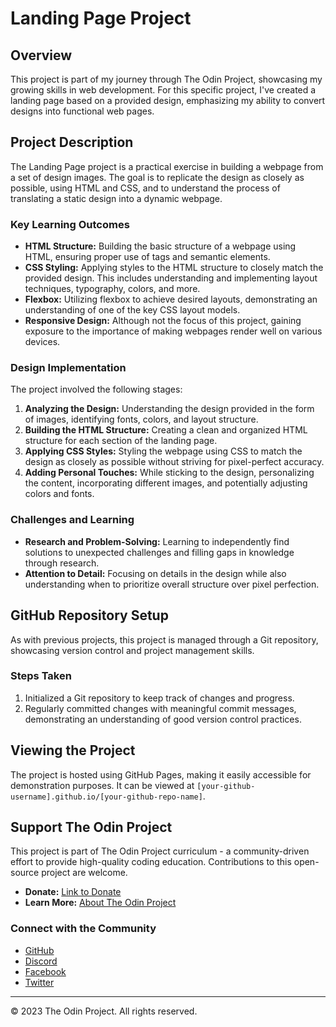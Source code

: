 # Landing Page Project

## Overview

This project is part of my journey through The Odin Project, showcasing my growing skills in web development. For this specific project, I've created a landing page based on a provided design, emphasizing my ability to convert designs into functional web pages.

## Project Description

The Landing Page project is a practical exercise in building a webpage from a set of design images. The goal is to replicate the design as closely as possible, using HTML and CSS, and to understand the process of translating a static design into a dynamic webpage.

### Key Learning Outcomes

- **HTML Structure:** Building the basic structure of a webpage using HTML, ensuring proper use of tags and semantic elements.
- **CSS Styling:** Applying styles to the HTML structure to closely match the provided design. This includes understanding and implementing layout techniques, typography, colors, and more.
- **Flexbox:** Utilizing flexbox to achieve desired layouts, demonstrating an understanding of one of the key CSS layout models.
- **Responsive Design:** Although not the focus of this project, gaining exposure to the importance of making webpages render well on various devices.

### Design Implementation

The project involved the following stages:

1. **Analyzing the Design:** Understanding the design provided in the form of images, identifying fonts, colors, and layout structure.
2. **Building the HTML Structure:** Creating a clean and organized HTML structure for each section of the landing page.
3. **Applying CSS Styles:** Styling the webpage using CSS to match the design as closely as possible without striving for pixel-perfect accuracy.
4. **Adding Personal Touches:** While sticking to the design, personalizing the content, incorporating different images, and potentially adjusting colors and fonts.

### Challenges and Learning

- **Research and Problem-Solving:** Learning to independently find solutions to unexpected challenges and filling gaps in knowledge through research.
- **Attention to Detail:** Focusing on details in the design while also understanding when to prioritize overall structure over pixel perfection.

## GitHub Repository Setup

As with previous projects, this project is managed through a Git repository, showcasing version control and project management skills.

### Steps Taken

1. Initialized a Git repository to keep track of changes and progress.
2. Regularly committed changes with meaningful commit messages, demonstrating an understanding of good version control practices.

## Viewing the Project

The project is hosted using GitHub Pages, making it easily accessible for demonstration purposes. It can be viewed at `[your-github-username].github.io/[your-github-repo-name]`.

## Support The Odin Project

This project is part of The Odin Project curriculum - a community-driven effort to provide high-quality coding education. Contributions to this open-source project are welcome.

- **Donate:** [Link to Donate](#)
- **Learn More:** [About The Odin Project](#)

### Connect with the Community

- [GitHub](#)
- [Discord](#)
- [Facebook](#)
- [Twitter](#)

---

© 2023 The Odin Project. All rights reserved.
